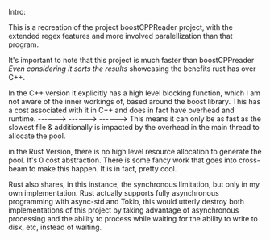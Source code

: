 Intro:

This is a recreation of the project boostCPPReader project, with the extended regex features and more involved paralellization than that program. 

It's important to note that this project is much faster than boostCPPreader *Even considering it sorts the results* showcasing the benefits rust has over C++.

In the C++ version it explicitly has a high level blocking function, which I am not aware of the inner workings of, based around the boost library. This has a cost associated with it in C++ and does in fact have overhead and runtime.
------>
    ------>
        ------>
This means it can only be as fast as the slowest file & additionally is impacted by the overhead in the main thread to allocate the pool. 

in the Rust Version, there is no high level resource allocation to generate the pool. It's 0 cost abstraction. There is some fancy work that goes into cross-beam to make this happen. It is in fact, pretty cool.

Rust also shares, in this instance, the synchronous limitation, but only in my own implementation. Rust actually supports fully asynchronous programming with async-std and Tokio, this would utterly destroy both implementations of this project by taking advantage of asynchronous processing and the ability to process while waiting for the ability to write to disk, etc, instead of waiting.

